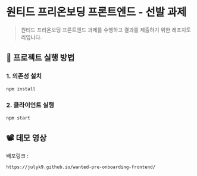 # 원티드 프리온보딩 프론트엔드 - 선발 과제

> 원티드 프리온보딩 프론트엔드 과제를 수행하고 결과를 제출하기 위한 레포지토리입니다.

## 🚀 프로젝트 실행 방법

### 1. 의존성 설치

```bash
npm install
```

### 2. 클라이언트 실행

```bash
npm start
```

## 📽 데모 영상

배포링크 :

`https://julyk9.github.io/wanted-pre-onboarding-frontend/`
